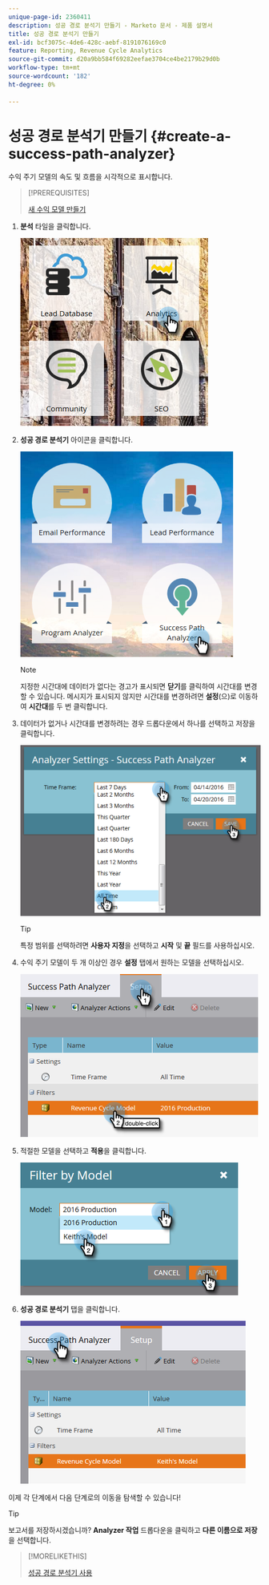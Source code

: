 ```yaml
---
unique-page-id: 2360411
description: 성공 경로 분석기 만들기 - Marketo 문서 - 제품 설명서
title: 성공 경로 분석기 만들기
exl-id: bcf3075c-4de6-428c-aebf-8191076169c0
feature: Reporting, Revenue Cycle Analytics
source-git-commit: d20a9bb584f69282eefae3704ce4be2179b29d0b
workflow-type: tm+mt
source-wordcount: '182'
ht-degree: 0%

---
```


# 성공 경로 분석기 만들기 {#create-a-success-path-analyzer}

수익 주기 모델의 속도 및 흐름을 시각적으로 표시합니다.

>[!PREREQUISITES]
>
>[새 수익 모델 만들기](/help/marketo/product-docs/reporting/revenue-cycle-analytics/revenue-cycle-models/create-a-new-revenue-model.md)

1. **분석** 타일을 클릭합니다.

   ![](assets/one.png)

1. **성공 경로 분석기** 아이콘을 클릭합니다.

   ![](assets/two.png)

   >[!NOTE]
   >
   >지정한 시간대에 데이터가 없다는 경고가 표시되면 **닫기**&#x200B;를 클릭하여 시간대를 변경할 수 있습니다. 메시지가 표시되지 않지만 시간대를 변경하려면 **설정**(으)로 이동하여 **시간대**&#x200B;를 두 번 클릭합니다.

1. 데이터가 없거나 시간대를 변경하려는 경우 드롭다운에서 하나를 선택하고 저장을 클릭합니다.

   ![](assets/timeframe.png)

   >[!TIP]
   >
   >특정 범위를 선택하려면 **사용자 지정**&#x200B;을 선택하고 **시작** 및 **끝** 필드를 사용하십시오.

1. 수익 주기 모델이 두 개 이상인 경우 **설정** 탭에서 원하는 모델을 선택하십시오.

   ![](assets/four.png)

1. 적절한 모델을 선택하고 **적용**&#x200B;을 클릭합니다.

   ![](assets/five.png)

1. **성공 경로 분석기** 탭을 클릭합니다.

   ![](assets/success-tab.png)

이제 각 단계에서 다음 단계로의 이동을 탐색할 수 있습니다!

>[!TIP]
>
>보고서를 저장하시겠습니까? **Analyzer 작업** 드롭다운을 클릭하고 **다른 이름으로 저장**&#x200B;을 선택합니다.

>[!MORELIKETHIS]
>
>[성공 경로 분석기 사용](/help/marketo/product-docs/reporting/revenue-cycle-analytics/revenue-cycle-models/using-the-success-path-analyzer.md)
